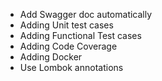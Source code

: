 * Add Swagger doc automatically
* Adding Unit test cases
* Adding Functional Test cases
* Adding Code Coverage
* Adding Docker
* Use Lombok annotations